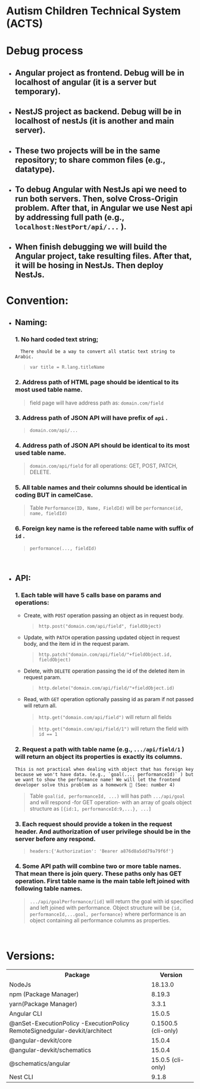 # Autism Children Technical System (ACTS)

# Debug process
 - ## Angular project as frontend. Debug will be in localhost of angular (it is a server but temporary).
 - ## NestJS project as backend. Debug will be in localhost of nestJs (it is another and main server).
 - ## These two projects will be in the same repository; to share common files (e.g., datatype).
 - ## To debug Angular with NestJs api we need to run both servers. Then, solve Cross-Origin problem. After that, in Angular we use Nest api by addressing full path (e.g., `localhost:NestPort/api/...` ).
 - ## When finish debugging we will build the Angular project, take resulting files. After that, it will be hosing in NestJs. Then deploy NestJs.

# Convention:
* ## **Naming**:
  ### **1.** No hard coded text string; 

        There should be a way to convert all static text string to Arabic.
    > `var title = R.lang.titleName`

  ### **2.** Address path of HTML page should be identical to its most used table name.

    > field page will have address path as: `domain.com/field`

  ### **3.** Address path of JSON API will have prefix of `api` .

    > `domain.com/api/...`

    

  ### **4.** Address path of JSON API should be identical to its most used table name.

    > `domain.com/api/field` for all operations: GET, POST, PATCH, DELETE.

  
  ### **5.** All table names and their columns should be identical in coding BUT in camelCase.

    > Table `Performance(ID, Name, FieldId)` will be `performance(id, name, fieldId)`

  ### **6.** Foreign key name is the refereed table name with suffix of `id` .

    > `performance(..., fieldId)`

    

  <br/>
* ## **API**:
  ### **1.** Each table will have 5 calls base on params and operations:
    - Create, with `POST` operation passing an object as in request body.
      > `http.post("domain.com/api/field", fieldObject)`

    - Update, with `PATCH` operation passing updated object in request body, and the item id in the request param.
      > `http.patch("domain.com/api/field/"+fieldObject.id, fieldObject)`

    - Delete, with `DELETE` operation passing the id of the deleted item in request param.
      > `http.delete("domain.com/api/field/"+fieldObject.id)`

    - Read, with `GET` operation optionally passing id as param if not passed will return all.
      > `http.get("domain.com/api/field")` will return all fields

      

      > `http.get("domain.com/api/field/1")` will return the field with `id == 1`

      

  ### **2.** Request a path with table name (e.g., `.../api/field/1` ) will return an object its properties is exactly its columns.

      This is not practical when dealing with object that has foreign key because we won't have data. (e.g., `goal(..., performanceId)` ) but we want to show the performance name! We will let the frontend developer solve this problem as a homework 🙂 (See: number 4)

  > Table `goal(id, performanceId, ...)` will has path `.../api/goal` and will respond -for GET operation- with an array of goals object structure as `[{id:1, performanceId:9,...}, ...]`

  
  ### **3.** Each request should provide a token in the request header. And authorization of user privilege should be in the server before any respond.
  > `headers:{'Authorization': 'Bearer a876d8a5dd79a79f6f'}`

  
  ### **4.** Some API path will combine two or more table names. That mean there is join query. These paths only has GET operation. First table name is the main table left joined with following table names.
  > `.../api/goalPerformance/[id]` will return the goal with id specified and left joined with performance. Object structure will be `{id, performanceId,...goal, performance}` where performance is an object containing all performance columns as properties.

<br/>

# Versions:

<table>
  <tr><th>Package</th><th>Version</th></tr>
  <tr><td>NodeJs</td><td>18.13.0</td></tr>
  <tr><td>npm (Package Manager)</td><td>8.19.3</td></tr>
  <tr><td>yarn(Package Manager)</td><td>3.3.1</td></tr>
  <tr><td>Angular CLI</td><td>15.0.5</td></tr>
  <tr><td>@anSet-ExecutionPolicy -ExecutionPolicy RemoteSignedgular-devkit/architect</td><td>0.1500.5 (cli-only)</td></tr>
  <tr><td>@angular-devkit/core</td><td>15.0.4</td></tr>
  <tr><td>@angular-devkit/schematics</td><td>15.0.4</td></tr>
  <tr><td>@schematics/angular</td><td>15.0.5 (cli-only)</td></tr>
  <tr><td>Nest CLI</td><td>9.1.8</td></tr>
</table>
